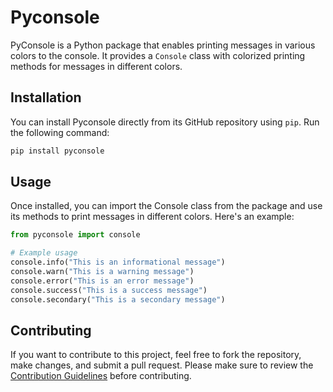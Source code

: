 # Pyconsole

PyConsole is a Python package that enables printing messages in various colors to the console. It provides a `Console` class with colorized printing methods for messages in different colors.

## Installation

You can install Pyconsole directly from its GitHub repository using `pip`. Run the following command:

```bash
pip install pyconsole
```

## Usage

Once installed, you can import the Console class from the package and use its methods to print messages in different colors. Here's an example:

```py
from pyconsole import console

# Example usage
console.info("This is an informational message")
console.warn("This is a warning message")
console.error("This is an error message")
console.success("This is a success message")
console.secondary("This is a secondary message")
```

## Contributing

If you want to contribute to this project, feel free to fork the repository, make changes, and submit a pull request. Please make sure to review the [Contribution Guidelines](CONTRIBUTING.md) before contributing.

